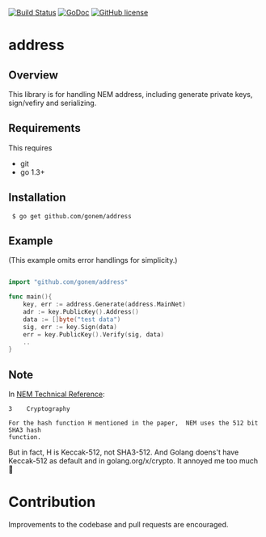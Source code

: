 [![Build Status](https://travis-ci.org/gonem/address.svg?branch=master)](https://travis-ci.org/gonem/address)
[![GoDoc](https://godoc.org/github.com/gonem/address?status.svg)](https://godoc.org/github.com/gonem/address)
[![GitHub license](https://img.shields.io/badge/license-BSD-blue.svg)](https://raw.githubusercontent.com/gonem/address/LICENSE)


# address 

## Overview

This  library is for handling NEM address, including generate private keys, sign/vefiry and serializing.

## Requirements

This requires

* git
* go 1.3+


## Installation

     $ go get github.com/gonem/address


## Example
(This example omits error handlings for simplicity.)

```go

import "github.com/gonem/address"

func main(){
	key, err := address.Generate(address.MainNet)
	adr := key.PublicKey().Address()
	data := []byte("test data")
	sig, err := key.Sign(data)
	err = key.PublicKey().Verify(sig, data)
	..
}
```

## Note

In [NEM Technical Reference](https://www.nem.io/NEM_techRef.pdf):
```
3    Cryptography

For the hash function H mentioned in the paper,  NEM uses the 512 bit SHA3 hash
function.
```

But in fact, H is Keccak-512, not SHA3-512. And Golang doens't have
Keccak-512 as default and in golang.org/x/crypto. It annoyed me too much :anger:

# Contribution
Improvements to the codebase and pull requests are encouraged.


